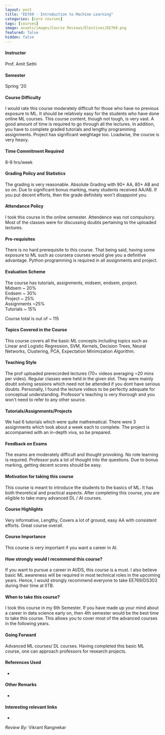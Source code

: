 ```yaml
---
layout: post
title: "EE769 - Introduction to Machine Learning"
categories: [core courses]
tags: [courses]
image: assets/images/Course Reviews/Electives/EE769.png
featured: false
hidden: false
---
```


#### Instructor
Prof. Amit Sethi

#### Semester
Spring '20

#### Course Difficulty
I would rate this course moderately difficult for those who have no previous exposure to ML. It should be relatively easy for the students who have done online ML courses. This course content, though not tough, is very vast. A good amount of time is required to go through all the lectures. In addition, you have to complete graded tutorials and lengthy programming assignments. Project has significant weightage too. Loadwise, the course is very heavy.   

#### Time Commitment Required
8-9 hrs/week

#### Grading Policy and Statistics
The grading is very reasonable. Absolute Grading with 90+ AA, 80+ AB and so on. Due to significant bonus marking, many students received AA/AB. If you put decent efforts, then the grade definitely won't disappoint you. 

#### Attendance Policy
I took this course in the online semester. Attendence was not compulsory. Most of the classes were for discussing doubts pertaining to the uploaded lectures.

#### Pre-requisites
There is no hard prerequisite to this course. That being said, having some exposure to ML such as coursera courses would give you a definitive advantage. Python programming is required in all assignments and project. 

#### Evaluation Scheme
The course has tutorials, assignments, midsem, endsem, project.   
Midsem ~ 20%  
Endsem ~ 30%  
Project ~ 25%  
Assignments ~25%  
Tutorials ~ 15%  
  
Course total is out of ~ 115  
  


#### Topics Covered in the Course
This course covers all the basic ML concepts including topics such as Linear and Logistic Regression, SVM, Kernels, Decision Trees, Neural Networks, Clustering, PCA, Expectation Minimization Algorithm.

#### Teaching Style
The prof uploaded prerecorded lectures (70+ videos averaging ~20 mins per video). Regular classes were held in the given slot. They were mainly doubt solving sessions which need not be attended if you dont have serious doubts. Personally, I found the lecture videos to be perfectly adequate for conceptual understanding. Professor's teaching is very thorough and you won't need to refer to any other source.     

#### Tutorials/Assignments/Projects
We had 6 tutorials which were quite mathematical. There were 3 assignments which took about a week each to complete. The project is accompanied with an in-depth viva, so be prepared.

#### Feedback on Exams
The exams are moderately difficult and thought provoking. No rote learning is required. Professor puts a lot of thought into the questions. Due to bonus marking, getting decent scores should be easy. 

#### Motivation for taking this course
This course is meant to introduce the students to the basics of ML. It has both theoretical and practical aspects. After completing this course, you are eligible to take many advanced DL / AI courses. 

#### Course Highlights
Very informative, Lengthy, Covers a lot of ground, easy AA with consistent efforts. Great course overall.

#### Course Importance
This course is very important if you want a career in AI.

#### How strongly would I recommend this course?
If you want to pursue a career in AI/DS, this course is a must. I also believe basic ML awareness will be required in most technical roles in the upcoming years. Hence, I would strongly recommend everyone to take EE769/DS303 during their time at IITB.

#### When to take this course?
I took this course in my 6th Semester. If you have made up your mind about a career in data science early on, then 4th semester would be the best time to take this course. This allows you to cover most of the advanced courses in the following years.  

#### Going Forward
Advanced ML courses/ DL courses. Having completed this basic ML course, one can approach professors for research projects.

#### References Used
-

#### Other Remarks
-

#### Interesting relevant links
-

*Review By:* Vikrant Rangnekar